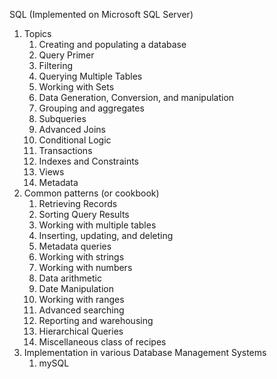 SQL (Implemented on Microsoft SQL Server)

1. Topics
    1. Creating and populating a database
    1. Query Primer
    1. Filtering
    1. Querying Multiple Tables
    1. Working with Sets
    1. Data Generation, Conversion, and manipulation
    1. Grouping and aggregates
    1. Subqueries
    1. Advanced Joins
    1. Conditional Logic
    1. Transactions
    1. Indexes and Constraints
    1. Views
    1. Metadata
1. Common patterns (or cookbook)
    1. Retrieving Records 
    1. Sorting Query Results
    1. Working with multiple tables
    1. Inserting, updating, and deleting
    1. Metadata queries
    1. Working with strings
    1. Working with numbers
    1. Data arithmetic
    1. Date Manipulation
    1. Working with ranges
    1. Advanced searching
    1. Reporting and warehousing
    1. Hierarchical Queries
    1. Miscellaneous class of recipes
1. Implementation in various Database Management Systems
    1. mySQL
